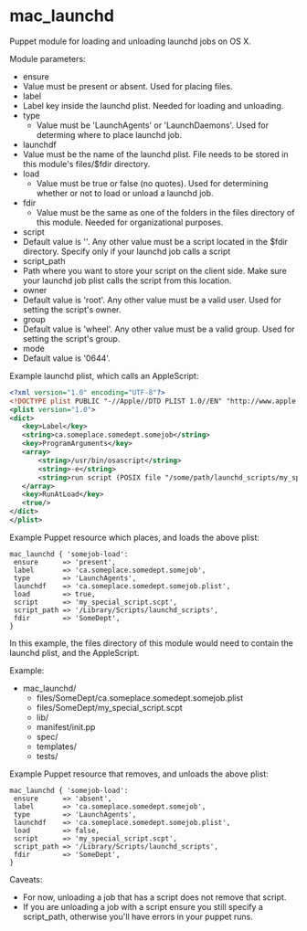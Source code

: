 mac_launchd
===========

Puppet module for loading and unloading launchd jobs on OS X.

Module parameters:

*	ensure
  *	Value must be present or absent. Used for placing files.
*	label
  *	Label key inside the launchd plist. Needed for loading and unloading.
* type
  * Value must be 'LaunchAgents' or 'LaunchDaemons'. Used for determing where to place launchd job.
*	launchdf
  *	Value must be the name of the launchd plist. File needs to be stored in this module's files/$fdir directory.
* load
  * Value must be true or false (no quotes). Used for determining whether or not to load or unload a launchd job.
* fdir
  * Value must be the same as one of the folders in the files directory of this module. Needed for organizational purposes.
*	script
  *	Default value is ''. Any other value must be a script located in the $fdir directory. Specify only if your launchd job calls a script
*	script_path
  *	Path where you want to store your script on the client side. Make sure your launchd job plist calls the script from this location.
*	owner
  *	Default value is 'root'. Any other value must be a valid user. Used for setting the script's owner.
*	group
  *	Default value is 'wheel'. Any other value must be a valid group. Used for setting the script's group.
*	mode
  *	Default value is '0644'.

Example launchd plist, which calls an AppleScript:

 ```xml
<?xml version="1.0" encoding="UTF-8"?>
<!DOCTYPE plist PUBLIC "-//Apple//DTD PLIST 1.0//EN" "http://www.apple.com/DTDs/PropertyList-1.0.dtd">
<plist version="1.0">
<dict>
	<key>Label</key>
	<string>ca.someplace.somedept.somejob</string>
	<key>ProgramArguments</key>
	<array>
		<string>/usr/bin/osascript</string>
		<string>-e</string>
		<string>run script (POSIX file "/some/path/launchd_scripts/my_special_script.scpt")</string>
	</array>
	<key>RunAtLoad</key>
	<true/>
</dict>
</plist>
 ```
 
Example Puppet resource which places, and loads the above plist:
 
 ```puppet
mac_launchd { 'somejob-load':
  ensure      => 'present',
  label       => 'ca.someplace.somedept.somejob',
  type        => 'LaunchAgents',
  launchdf    => 'ca.someplace.somedept.somejob.plist',
  load        => true,
  script      => 'my_special_script.scpt',
  script_path => '/Library/Scripts/launchd_scripts',
  fdir        => 'SomeDept',
}
 ```

In this example, the files directory of this module would need to contain the launchd plist, and the AppleScript.

Example:

* mac_launchd/
  * files/SomeDept/ca.someplace.somedept.somejob.plist
  * files/SomeDept/my_special_script.scpt
  * lib/
  * manifest/init.pp
  * spec/
  * templates/
  * tests/

Example Puppet resource that removes, and unloads the above plist:

 ```puppet
mac_launchd { 'somejob-load':
  ensure      => 'absent',
  label       => 'ca.someplace.somedept.somejob',
  type        => 'LaunchAgents',
  launchdf    => 'ca.someplace.somedept.somejob.plist',
  load        => false,
  script      => 'my_special_script.scpt',
  script_path => '/Library/Scripts/launchd_scripts',
  fdir        => 'SomeDept',
}
 ```

Caveats:

* For now, unloading a job that has a script does not remove that script.
* If you are unloading a job with a script ensure you still specify a script_path, otherwise you'll have errors in your puppet runs.
